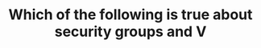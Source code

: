 ---
layout: answer
title: "Which of the following is true about security groups and V"
blurb: "<p>You cannot specify a deny rule. You can only specify allow rules for Security groups.</p>
<p>The rest of the statements about security groups and VPCs a"
quid: 228
---